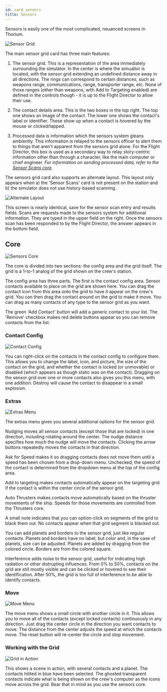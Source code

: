```yaml
---
id: card_sensors
title: Sensors
---
```


Sensors is easily one of the most complicated, neuanced screens in Thorium.

![Sensor Grid](/img/card_sensors.jpg)

The main sensor grid card has three main features:

1.  The sensor grid. This is a representation of the area immediately
    surrounding the simulator. In the center is where the simualtor is located,
    with the sensor grid extending an undefined distance away in all directions.
    The rings can correspond to certain distances, such as weapons range,
    communications, range, transporter range, etc. None of those ranges (other
    than weapons, with Add to Targeting enabled) are defined in the controls
    though - it is up to the Flight Director to allow their use.

2.  The contact details area. This is the two boxes in the top right. The top
    one shows an image of the contact. The lower one shows the contact's label
    or identifier. These show up when a contact is hovered by the mouse or
    clicked/tapped.

3.  Processed data is information which the sensors system gleans ambiently.
    This information is relayed to the sensors officer to alert them to things
    that aren't apparent from the sensors grid alone. For the Flight Director,
    this box is used as a secondary way to relay story-centric information other
    than through a character, like the main computer or chief engineer. _For
    information on sending processed data, refer to the
    [Sensor Scans core](/docs/card_sensor_scans)._

The sensors grid card also supports an alternate layout. This layout only
appears when a) the 'Sensor Scans' card is not present on the station and b) the
simulator does not use history-based scanning.

![Alternate Layout](/img/card_sensors2.jpg)

This screen is nearly identical, save for the sensor scan entry and results
fields. Scans are requests made to the sensors system for additional
information. They are typed in the upper field on the right. Once the sensors
scan has been responded to by the Flight Director, the answer appears in the
bottom field.

## Core

![Sensors Core](/img/core_sensorsGrid1.jpg)

The core is divided into two sections: the config area and the grid itself. The
grid is a 1-to-1 analog of the grid shown on the crew's station.

The config area has three parts. The first is the contact config area. Sensor
contacts available to place on the grid are shown here. You can drag the contact
icon from this area onto the grid to have it appear on the crew's grid. You can
then drag the contact around on the grid to make it move. You can drag as many
contacts of any type to the sensor grid as you want.

The green 'Add Contact' button will add a generic contact to your list. The
'Remove' checkbox makes red delete buttons appear so you can remove contacts
from the list.

### Contact Config

![Contact Config](/img/core_sensorsGrid2.jpg)

You can right-click on the contacts in the contact config to configure them.
This allows you to change the label, icon, and picture, the size of the contact
on the grid, and whether the contact is locked (or unmovable) or disabled (which
appears as though static was on the contact). Dragging on the sensor grid over
one or more contacts also gives you this menu, with one addition: Destroy will
cause the contact to disappear in a small explosion.

### Extras

![Extras Menu](/img/core_sensorsGrid2.jpg)

The extras menu gives you several additional options for the sensor grid.

Nudging moves all sensor contacts (except those that are locked) in one
direction, including rotating around the center. The nudge distance specifies
how much the nudge will move the contacts. Clicking the arrow buttons repeatedly
moves the contacts in that direction.

Ask for Speed makes it so dragging contacts does not move them until a speed has
been chosen from a drop-down menu. Unchecked, the speed of the contact is
determined from the dropdown menu at the top of the config area.

Add to targeting makes contacts automatically appear on the targeting grid if
the contact is within the center circle of the sensor grid.

Auto Thrusters makes contacts move automatically based on the thruster movements
of the ship. Speeds for those movements are controlled from the Thrusters core.

A small note indicates that you can option-click on segments of the grid to
black them out. No contacts appear when that grid segment is blacked out.

You can add planets and borders to the sensor grid, just like regular contacts.
Planets and borders have no label, but color and, in the case of planets, size
can be adjusted. Planets are added by dragging from the colored circle. Borders
are from the colored square.

Interference adds noise to the sensor grid, useful for indicating high radiation
or other distrupting influences. From 0% to 50%, contacts on the grid are still
mostly visible and can be clicked or hovered to see their identification. After
50%, the grid is too full of interference to be able to identify contacts.

### Move

![Move Menu](/img/core_sensorsGrid4.jpg)

The move menu shows a small circle with another circle in it. This allows you to
move all of the contacts (except locked contacts) continuously in any direction.
Just drag the center circle in the direction you want contacts to move. The
distance from the center adjusts the speed at which the contacts move. The reset
button will re-center the circle and stop movement.

### Working with the Grid

![Grid in Action](/img/core_sensorsGrid5.jpg)

This shows a scene in action, with several contacts and a planet. The contacts
hilited in blue have been selected. The ghosted transparent contacts indicate
what is being shown on the crew's computer as the icons move across the grid.
Bear that in mind as you use the sensors core.
